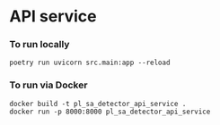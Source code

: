 # API service

### To run locally
```
poetry run uvicorn src.main:app --reload
```

### To run via Docker
```
docker build -t pl_sa_detector_api_service .
docker run -p 8000:8000 pl_sa_detector_api_service
```
